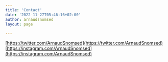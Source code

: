 ```yaml
---
title: 'Contact'
date: '2022-11-27T05:46:16+02:00'
author: arnaudsnomsed
layout: page

---
```


[https://twitter.com/ArnaudSnomsed](https://twitter.com/ArnaudSnomsed)
[https://instagram.com/ArnaudSnomsed](https://instagram.com/ArnaudSnomsed)
